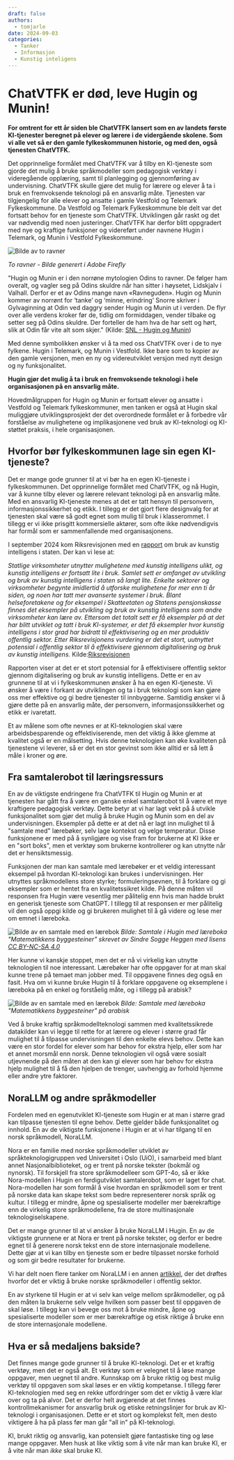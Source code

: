 ```yaml
---
draft: false
authors:
  - tomjarle
date: 2024-09-03
categories:
  - Tanker
  - Informasjon
  - Kunstig inteligens
---
```


# ChatVTFK er død, leve Hugin og Munin!

**For omtrent for ett år siden ble ChatVTFK lansert som en av landets første KI-tjenester beregnet på elever og lærere i de vidergående skolene. Som vi alle vet så er den gamle fylkeskommunen historie, og med den, også tjenesten ChatVTFK.**

Det opprinnelige formålet med ChatVTFK var å tilby en KI-tjeneste som gjorde det mulig å bruke språkmodeller som pedagogisk verktøy i videregående opplæring, samt til planlegging og gjennomføring av undervisning. ChatVTFK skulle gjøre det mulig for lærere og elever å ta i bruk en fremvoksende teknologi på en ansvarlig måte. Tjenesten var tilgjengelig for alle elever og ansatte i gamle Vestfold og Telemark Fylkeskommune. Da Vestfold og Telemark Fylkeskommune ble delt var det fortsatt behov for en tjeneste som ChatVTFK. Utviklingen går raskt og det var nødvendig med noen justeringer. ChatVTFK har derfor blitt oppgradert med nye og kraftige funksjoner og videreført under navnene Hugin i Telemark, og Munin i Vestfold Fylkeskommune.

![Bilde av to ravner](./images/Artikler/HuginMunin/ravner.jpg)

*To ravner - Bilde generert i Adobe Firefly*

"Hugin og Munin er i den norrøne mytologien Odins to ravner. De følger ham overalt, og vagler seg på Odins skuldre når han sitter i høysetet, Lidskjalv i Valhall. Derfor er et av Odins mange navn «Ravneguden». Hugin og Munin kommer av norrønt for ‘tanke’ og ‘minne, erindring’ Snorre skriver i Gylvaginning at Odin ved daggry sender Hugin og Munin ut i verden. De flyr over alle verdens kroker før de, tidlig om formiddagen, vender tilbake og setter seg på Odins skuldre. Der forteller de ham hva de har sett og hørt, slik at Odin får vite alt som skjer." (Kilde: [SNL - Hugin og Munin](https://snl.no/Hugin_og_Munin))

Med denne symbolikken ønsker vi å ta med oss ChatVTFK over i de to nye fylkene. Hugin i Telemark, og Munin i Vestfold. Ikke bare som to kopier av den gamle versjonen, men en ny og videreutviklet versjon med nytt design og ny funksjonalitet.

**Hugin gjør det mulig å ta i bruk en fremvoksende teknologi i hele organisasjonen på en ansvarlig måte.**

Hovedmålgruppen for Hugin og Munin er fortsatt elever og ansatte i Vestfold og Telemark fylkeskommuner, men tanken er også at Hugin skal muliggjøre utviklingsprosjekt der det overordnede formålet er å forbedre vår forståelse av mulighetene og implikasjonene ved bruk av KI-teknologi og KI-støttet praksis, i hele organisasjonen.

## Hvorfor bør fylkeskommunen lage sin egen KI-tjeneste?
Det er mange gode grunner til at vi bør ha en egen KI-tjeneste i fylkeskommunen. Det opprinnelige formålet med ChatVTFK, og nå Hugin, var å kunne tilby elever og lærere relevant teknologi på en ansvarlig måte. Med en ansvarlig KI-tjeneste menes at det er tatt hensyn til personvern, informasjonssikkerhet og etikk. I tillegg er det gjort flere designvalg for at tjenesten skal være så godt egnet som mulig til bruk i klasserommet. I tillegg er vi ikke prisgitt kommersielle aktører, som ofte ikke nødvendigvis har formål som er sammenfallende med organisasjonens. 

I september 2024 kom Riksrevisjonen med en [rapport](https://www.riksrevisjonen.no/rapporter-mappe/no-2023-2024/bruk-av-kunstig-intelligens-i-staten/) om bruk av kunstig intelligens i staten. Der kan vi lese at:

*Statlige virksomheter utnytter mulighetene med kunstig intelligens ulikt, og kunstig intelligens er fortsatt lite i bruk. Samlet sett er omfanget av utvikling og bruk av kunstig intelligens i staten så langt lite. Enkelte sektorer og virksomheter begynte imidlertid å utforske mulighetene for mer enn ti år siden, og noen har tatt mer avanserte systemer i bruk. Blant helseforetakene og for eksempel i Skatteetaten og Statens pensjonskasse finnes det eksempler på utvikling og bruk av kunstig intelligens som andre virksomheter kan lære av. Ettersom det totalt sett er få eksempler på at det har blitt utviklet og tatt i bruk KI-systemer, er det få eksempler hvor kunstig intelligens i stor grad har bidratt til effektivisering og en mer produktiv offentlig sektor. Etter Riksrevisjonens vurdering er det et stort, uutnyttet potensial i offentlig sektor til å effektivisere gjennom digitalisering og bruk av kunstig intelligens.* Kilde:[Riksrevisjonen](https://www.riksrevisjonen.no/rapporter-mappe/no-2023-2024/bruk-av-kunstig-intelligens-i-staten/)

Rapporten viser at det er et stort potensial for å effektivisere offentlig sektor gjennom digitalisering og bruk av kunstig intelligens. Dette er en av grunnene til at vi i fylkeskommunen ønsker å ha en egen KI-tjeneste. Vi ønsker å være i forkant av utviklingen og ta i bruk teknologi som kan gjøre oss mer effektive og gi bedre tjenester til innbyggerne. Samtidig ønsker vi å gjøre dette på en ansvarlig måte, der personvern, informasjonssikkerhet og etikk er ivaretatt.

Et av målene som ofte nevnes er at KI-teknologien skal være arbeidsbesparende og effektiviserende, men det viktig å ikke glemme at kvalitet også er en målsetting. Hvis denne teknologien kan øke kvaliteten på tjenestene vi leverer, så er det en stor gevinst som ikke alltid er så lett å måle i kroner og øre.


## Fra samtalerobot til læringsressurs
En av de viktigste endringene fra ChatVTFK til Hugin og Munin er at tjenesten har gått fra å være en ganske enkel samtalerobot til å være et mye kraftigere pedagogisk verktøy. Dette betyr at vi har lagt vekt på å utvikle funksjonalitet som gjør det mulig å bruke Hugin og Munin som en del av undervisningen. Eksempler på dette er at det nå er lagt inn mulighet til å "samtale med" lærebøker, selv lage kontekst og velge temperatur. Disse funksjonene er med på å synligjøre og vise fram for brukerne at KI ikke er en "sort boks", men et verktøy som brukerne kontrollerer og kan utnytte når det er hensiktsmessig.

Funksjonen der man kan samtale med lærebøker er et veldig interessant eksempel på hvordan KI-teknologi kan brukes i undervisningen. Her utnyttes språkmodellens store styrke; formuleringsevnen, til å forklare og gi eksempler som er hentet fra en kvalitetssikret kilde. På denne måten vil responsen fra Hugin være vesentlig mer pålitelig enn hvis man hadde brukt en generisk tjeneste som ChatGPT. I tillegg til at responsen er mer pålitelig vil den også oppgi kilde og gi brukeren mulighet til å gå videre og lese mer om emnet i læreboka.

![Bilde av en samtale med en lærebok](./images/Artikler/HuginMunin/Samtale_Matematikk.png)
*Bilde: Samtale i Hugin med læreboka "Matematikkens byggesteiner" skrevet av Sindre Sogge Heggen med lisens [CC BY-NC-SA 4.0](https://creativecommons.org/licenses/by-nc-sa/4.0/deed.no)*

Her kunne vi kanskje stoppet, men det er nå vi virkelig kan utnytte teknologien til noe interessant. Lærebøker har ofte oppgaver for at man skal kunne trene på temaet man jobber med. Til oppgavene finnes deg også en fasit.  Hva om vi kunne bruke Hugin til å forklare oppgavene og eksemplene i læreboka på en enkel og forståelig måte, og i tillegg på arabisk? 

![Bilde av en samtale med en lærebok](./images/Artikler/HuginMunin/Samtale_arabisk.png)
*Bilde: Samtale med læreboka "Matematikkens byggesteiner" på arabisk*

Ved å bruke kraftig språkmodellteknologi sammen med kvalitetssikrede datakilder kan vi legge til rette for at lærere og elever i større grad får mulighet til å tilpasse undervisningen til den enkelte elevs behov. Dette kan være en stor fordel for elever som har behov for ekstra hjelp, eller som har et annet morsmål enn norsk. Denne teknologien vil også være sosialt utjevnende på den måten at den kan gi elever som har behov for ekstra hjelp mulighet til å få den hjelpen de trenger, uavhengig av forhold hjemme eller andre ytre faktorer.

## NoraLLM og andre språkmodeller
Fordelen med en egenutviklet KI-tjeneste som Hugin er at man i større grad kan tilpasse tjenesten til egne behov. Dette gjelder både funksjonalitet og innhold. En av de viktigste funksjonene i Hugin er at vi har tilgang til en norsk språkmodell, NoraLLM.

Nora er en familie med norske språkmodeller utviklet av språkteknologigruppen ved Universitet i Oslo (UiO), i samarbeid med blant annet Nasjonalbiblioteket, og er trent på norske tekster (bokmål og nynorsk). Til forskjell fra store språkmodelleer som GPT-4o, så er ikke Nora-modellen i Hugin en ferdigutviklet samtalerobot, som er laget for chat. Nora-modellen har som formål å vise hvordan en språkmodell som er trent på norske data kan skape tekst som bedre representerer norsk språk og kultur. I tillegg er mindre, åpne og spesialiserte modeller mer bærekraftige enn de virkelig store språkmodellene, fra de store multinasjonale teknologiselskapene.

Det er mange grunner til at vi ønsker å bruke NoraLLM i Hugin. En av de viktigste grunnene er at Nora er trent på norske tekster, og derfor er bedre egnet til å generere norsk tekst enn de store internasjonale modellene. Dette gjør at vi kan tilby en tjeneste som er bedre tilpasset norske forhold og som gir bedre resultater for brukerne.

Vi har delt noen flere tanker om NoraLLM i en annen [artikkel](norskllm.md), der det drøftes hvorfor det er viktig å bruke norske språkmodeller i offentlig sektor.

En av styrkene til Hugin er at vi selv kan velge mellom språkmodeller, og på den måten la brukerne selv velge hvilken som passer best til oppgaven de skal løse. I tillegg kan vi bevege oss mot å bruke mindre, åpne og spesialiserte modeller som er mer bærekraftige og etisk riktige å bruke enn de store internasjonale modellene.

## Hva er så medaljens bakside?
Det finnes mange gode grunner til å bruke KI-teknologi. Det er et kraftig verktøy, men det er også alt. Et verktøy som er velegnet til å løse mange oppgaver, men uegnet til andre. Kunnskap om å bruke riktig og best mulig verktøy til oppgaven som skal løses er en viktig kompetanse. I tillegg fører KI-teknologien med seg en rekke utfordringer som det er viktig å være klar over og ta på alvor. Det er derfor helt avgjørende at det finnes kontrollmekanismer for ansvarlig bruk og etiske retningslinjer for bruk av KI-teknologi i organisasjonen. Dette er et stort og komplekst felt, men desto viktigere å ha på plass før man går "all in" på KI-teknologi.

KI, brukt riktig og ansvarlig, kan potensielt gjøre fantastiske ting og løse mange oppgaver. Men husk at like viktig som å vite når man kan bruke KI, er å vite når man *ikke* skal bruke KI.